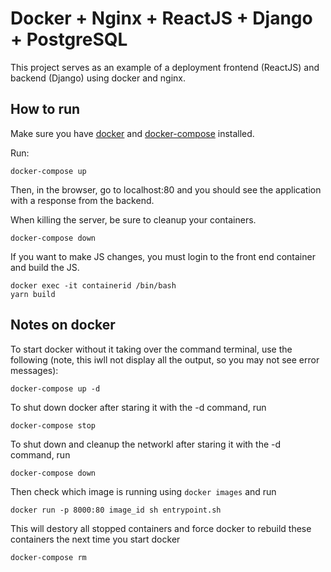 # Docker + Nginx + ReactJS + Django + PostgreSQL

This project serves as an example of a deployment frontend (ReactJS) and backend (Django) using docker and nginx.

## How to run

Make sure you have [docker](https://docs.docker.com/install/) and [docker-compose](https://docs.docker.com/compose/install/) installed.

 Run:

```shell
docker-compose up
```

Then, in the browser, go to localhost:80 and you should see the application with a response from the backend.

When killing the server, be sure to cleanup your containers.

```shell
docker-compose down
```

If you want to make JS changes, you must login to the front end container and build the JS.
```shell
docker exec -it containerid /bin/bash
yarn build
```

## Notes on docker

To start docker without it taking over the command terminal, use the following (note, this iwll not display all the output, so you may not see error messages):
```shell
docker-compose up -d
```

To shut down docker after staring it with the -d command, run
```shell
docker-compose stop
```

To shut down and cleanup the networkl after staring it with the -d command, run
```shell
docker-compose down
```

Then check which image is running using `docker images` and run
```shell
docker run -p 8000:80 image_id sh entrypoint.sh
```

This will destory all stopped containers and force docker to rebuild these containers the next time you start docker

```shell
docker-compose rm
```
